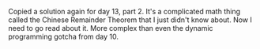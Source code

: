 Copied a solution again for day 13, part 2. It's a complicated math thing
called the Chinese Remainder Theorem that I just didn't know about. Now I
need to go read about it. More complex than even the dynamic programming
gotcha from day 10.
